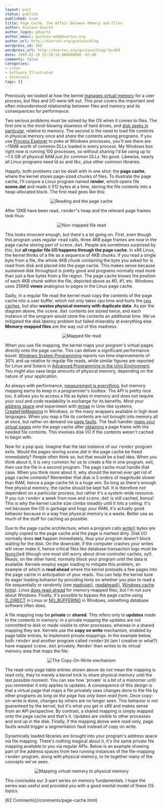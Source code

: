 ```yaml
---
layout: post
status: publish
published: true
title: Page Cache, the Affair Between Memory and Files
author: Gustavo Duarte
author_login: gduarte
author_email: gustavo-web@duartes.org
author_url: http://duartes.org/gustavo/blog
wordpress_id: 369
wordpress_url: http://duartes.org/gustavo/blog/?p=369
date: 2009-02-10 23:20:18.000000000 -07:00
comments: false
categories:
- Linux
- Software Illustrated
- Internals
tags: []
---
```

 <p>Previously we looked at how the kernel <a href="http://duartes.org/gustavo/blog/post/how-the-kernel-manages-your-memory">manages virtual memory</a> for a user process, but files and I/O were left out. This post covers the important and often misunderstood relationship between files and memory and its consequences for performance.</p> <p>Two serious problems must be solved by the OS when it comes to files. The first one is the mind-blowing slowness of hard drives, and <a href="http://duartes.org/gustavo/blog/post/what-your-computer-does-while-you-wait">disk seeks in particular</a>, relative to memory. The second is the need to load file contents in physical memory once and <em>share</em> the contents among programs. If you use <a href="http://technet.microsoft.com/en-us/sysinternals/bb896653.aspx">Process Explorer</a> to poke at Windows processes, you'll see there are ~15MB worth of common DLLs loaded in every process. My Windows box right now is running 100 processes, so without sharing I'd be using up to ~1.5 GB of physical RAM <em>just for common DLLs</em>. No good. Likewise, nearly all Linux programs need ld.so and libc, plus other common libraries.</p> <p>Happily, both problems can be dealt with in one shot: the <strong>page cache</strong>, where the kernel stores page-sized chunks of files. To illustrate the page cache, I'll conjure a Linux program named <strong>render</strong>, which opens file <strong>scene.dat</strong> and reads it 512 bytes at a time, storing the file contents into a heap-allocated block. The first read goes like this:</p> <p align="center"><img src="http://static.duartes.org/img/blogPosts/readFromPageCache.png" alt="Reading and the page cache"/></p> <p>After 12KB have been read, <tt>render</tt>'s heap and the relevant page frames look thus:</p> <p align="center"><img src="http://static.duartes.org/img/blogPosts/nonMappedFileRead.png" alt="Non-mapped file read"/></p> <p>This looks innocent enough, but there's a lot going on. First, even though this program uses regular <tt>read</tt> calls, three 4KB page frames are now in the page cache storing part of <tt>scene.dat</tt>. People are sometimes surprised by this, but <strong>all regular file I/O happens through the page cache</strong>. In x86 Linux, the kernel thinks of a file as a sequence of 4KB chunks. If you read a single byte from a file, the whole 4KB chunk containing the byte you asked for is read from disk and placed into the page cache. This makes sense because sustained disk throughput is pretty good and programs normally read more than just a few bytes from a file region. The page cache knows the position of each 4KB chunk within the file, depicted above as #0, #1, etc. Windows uses 256KB <strong>views</strong> analogous to pages in the Linux page cache.</p> <p>Sadly, in a regular file read the kernel must copy the contents of the page cache into a user buffer, which not only takes cpu time and hurts the <a href="http://duartes.org/gustavo/blog/intel-cpu-caches">cpu caches</a>, but also <strong>wastes physical memory with duplicate data</strong>. As per the diagram above, the <tt>scene.dat</tt> contents are stored twice, and each instance of the program would store the contents an additional time. We've mitigated the disk latency problem but failed miserably at everything else. <strong>Memory-mapped files</strong> are the way out of this madness:</p> <p align="center"><img src="http://static.duartes.org/img/blogPosts/mappedFileRead.png" alt="Mapped file read"/></p> <p>When you use file mapping, the kernel maps your program's virtual pages directly onto the page cache. This can deliver a significant performance boost: <a href="http://www.amazon.com/Windows-Programming-Addison-Wesley-Microsoft-Technology/dp/0321256190/">Windows System Programming</a> reports run time improvements of 30% and up relative to regular file reads, while similar figures are reported for Linux and Solaris in <a href="http://www.amazon.com/Programming-Environment-Addison-Wesley-Professional-Computing/dp/0321525949/">Advanced Programming in the Unix Environment</a>. You might also save large amounts of physical memory, depending on the nature of your application.</p> <p>As always with performance, <a href="http://duartes.org/gustavo/blog/performance-is-a-science">measurement is everything</a>, but memory mapping earns its keep in a programmer's toolbox. The API is pretty nice too, it allows you to access a file as bytes in memory and does not require your soul and code readability in exchange for its benefits. Mind your <a href="http://duartes.org/gustavo/blog/anatomy-of-a-program-in-memory">address space</a> and experiment with <a href="http://www.kernel.org/doc/man-pages/online/pages/man2/mmap.2.html">mmap</a> in Unix-like systems, <a href="http://msdn.microsoft.com/en-us/library/aa366537(VS.85).aspx">CreateFileMapping</a> in Windows, or the many wrappers available in high level languages. When you map a file its contents are not brought into memory all at once, but rather on demand via <a href="http://lxr.linux.no/linux+v2.6.28/mm/memory.c#L2678">page faults</a>. The fault handler <a href="http://lxr.linux.no/linux+v2.6.28/mm/memory.c#L2436">maps your virtual pages</a> onto the page cache after <a href="http://lxr.linux.no/linux+v2.6.28/mm/filemap.c#L1424">obtaining</a> a page frame with the needed file contents. This involves disk I/O if the contents weren't cached to begin with.</p> <p>Now for a pop quiz. Imagine that the last instance of our <tt>render</tt> program exits. Would the pages storing <em>scene.dat</em> in the page cache be freed immediately? People often think so, but that would be a bad idea. When you think about it, it is very common for us to create a file in one program, exit, then use the file in a second program. The page cache must handle that case. When you think <em>more</em> about it, why should the kernel <em>ever</em> get rid of page cache contents? Remember that disk is 5 orders of magnitude slower than RAM, hence a page cache hit is a huge win. So long as there's enough free physical memory, the cache should be kept full. It is therefore <em>not</em> dependent on a particular process, but rather it's a system-wide resource. If you run <tt>render</tt> a week from now and <tt>scene.dat</tt> is still cached, bonus! This is why the kernel cache size climbs steadily until it hits a ceiling. It's not because the OS is garbage and hogs your RAM, it's actually good behavior because in a way free physical memory is a waste. Better use as much of the stuff for caching as possible.</p> <p>Due to the page cache architecture, when a program calls <a href="http://www.kernel.org/doc/man-pages/online/pages/man2/write.2.html">write()</a> bytes are simply copied to the page cache and the page is marked dirty. Disk I/O normally does <strong>not</strong> happen immediately, thus your program doesn't block waiting for the disk. On the downside, if the computer crashes your writes will never make it, hence critical files like database transaction logs must be <a href="http://www.kernel.org/doc/man-pages/online/pages/man2/fsync.2.html">fsync()</a>ed (though one must still worry about drive controller caches, oy!). Reads, on the other hand, normally block your program until the data is available. Kernels employ eager loading to mitigate this problem, an example of which is <strong>read ahead</strong> where the kernel preloads a few pages into the page cache in anticipation of your reads. You can help the kernel tune its eager loading behavior by providing hints on whether you plan to read a file sequentially or randomly (see <a href="http://www.kernel.org/doc/man-pages/online/pages/man2/madvise.2.html">madvise()</a>, <a href="http://www.kernel.org/doc/man-pages/online/pages/man2/readahead.2.html">readahead()</a>, <a href="http://msdn.microsoft.com/en-us/library/aa363858(VS.85).aspx#caching_behavior">Windows cache hints</a>). Linux <a href="http://lxr.linux.no/linux+v2.6.28/mm/filemap.c#L1424">does read-ahead</a> for memory-mapped files, but I'm not sure about Windows. Finally, it's possible to bypass the page cache using <a href="http://www.kernel.org/doc/man-pages/online/pages/man2/open.2.html">O_DIRECT</a> in Linux or <a href="http://msdn.microsoft.com/en-us/library/cc644950(VS.85).aspx">NO_BUFFERING</a> in Windows, something database software often does.</p> <p>A file mapping may be <strong>private</strong> or <strong>shared</strong>. This refers only to <strong>updates</strong> made to the contents in memory: in a private mapping the updates are not committed to disk or made visible to other processes, whereas in a shared mapping they are. Kernels use the <strong>copy on write</strong> mechanism, enabled by page table entries, to implement private mappings. In the example below, both <tt>render</tt> and another program called <tt>render3d</tt> (am I creative or what?) have mapped <tt>scene.dat</tt> privately. <tt>Render</tt> then writes to its virtual memory area that maps the file:</p> <p align="center"><img src="http://static.duartes.org/img/blogPosts/copyOnWrite.png" alt="The Copy-On-Write mechanism"/></p> <p>The read-only page table entries shown above do <em>not</em> mean the mapping is read only, they're merely a kernel trick to share physical memory until the last possible moment. You can see how 'private' is a bit of a misnomer until you remember it only applies to updates. A consequence of this design is that a virtual page that maps a file privately sees changes done to the file by other programs <em>as long as the page has only been read from</em>. Once copy-on-write is done, changes by others are no longer seen. This behavior is not guaranteed by the kernel, but it's what you get in x86 and makes sense from an API perspective. By contrast, a shared mapping is simply mapped onto the page cache and that's it. Updates are visible to other processes and end up in the disk. Finally, if the mapping above were read-only, page faults would trigger a segmentation fault instead of copy on write.</p> <p>Dynamically loaded libraries are brought into your program's address space via file mapping. There's nothing magical about it, it's the same private file mapping available to you via regular APIs. Below is an example showing part of the address spaces from two running instances of the file-mapping <tt>render</tt> program, along with physical memory, to tie together many of the concepts we've seen.</p> <p align="center"><img src="http://static.duartes.org/img/blogPosts/virtualToPhysicalMapping.png" alt="Mapping virtual memory to physical memory"/></p> <p>This concludes our 3-part series on memory fundamentals. I hope the series was useful and provided you with a good mental model of these OS topics.</p>
 [62 Comments](/comments/page-cache.html)
